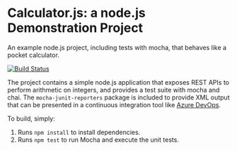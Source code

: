 Calculator.js: a node.js Demonstration Project
==============================================
An example node.js project, including tests with mocha, that behaves like
a pocket calculator.

[![Build Status](https://dev.azure.com/npetmarkov0485/Integrating%20External%20Source%20Control%20with%20Azure%20Pipelines/_apis/build/status/npetmark.calculator?branchName=master)](https://dev.azure.com/npetmarkov0485/Integrating%20External%20Source%20Control%20with%20Azure%20Pipelines/_build/latest?definitionId=40&branchName=master)

The project contains a simple node.js application that exposes REST APIs
to perform arithmetic on integers, and provides a test suite with mocha
and chai.  The `mocha-junit-reporters` package is included to provide XML
output that can be presented in a continuous integration tool like
[Azure DevOps](https://azure.com/devops).

To build, simply:

1. Runs `npm install` to install dependencies.
2. Runs `npm test` to run Mocha and execute the unit tests.

